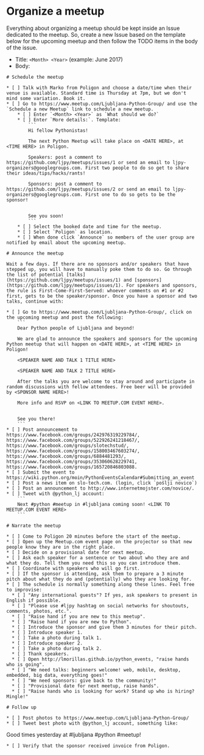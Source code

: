 
# Organize a meetup

Everything about organizing a meetup should be kept inside an Issue dedicated to the meetup. 
So, create a new Issue based on the template below for the upcoming meetup and then follow the TODO items in the body of the issue.

* Title: `<Month> <Year>` (example: June 2017)
* Body:

```
# Schedule the meetup

* [ ] Talk with Marko from Poligon and choose a date/time when their venue is available. Standard time is Thursday at 7pm, but we don't mind some variation. Book it.
* [ ] Go to https://www.meetup.com/Ljubljana-Python-Group/ and use the `Schedule a new Meetup` link to schedule a new meetup.
    * [ ] Enter `<Month> <Year>` as `What should we do?`
    * [ ] Enter `More details:`. Template:
        ```
        Hi fellow Pythonistas!

        The next Python Meetup will take place on <DATE HERE>, at <TIME HERE> in Poligon.

        Speakers: post a comment to https://github.com/ljpy/meetups/issues/1 or send an email to ljpy-organizers@googlegroups.com. First two people to do so get to share their ideas/tips/hacks/rants!

        Sponsors: post a comment to https://github.com/ljpy/meetups/issues/2 or send an email to ljpy-organizers@googlegroups.com. First one to do so gets to be the sponsor!


        See you soon!
        ```
    * [ ] Select the booked date and time for the meetup.
    * [ ] Select `Poligon` as location.
    * [ ] When done click `Announce` so members of the user group are notified by email about the upcoming meetup.

# Announce the meetup

Wait a few days. If there are no sponsors and/or speakers that have stepped up, you will have to manually poke them to do so. Go through the list of potential [talks](https://github.com/ljpy/meetups/issues/1) and [sponsors](https://github.com/ljpy/meetups/issues/1). For speakers and sponsors, the rule is First-Come-First-Served: whoever comments on #1 or #2 first, gets to be the speaker/sponsor. Once you have a sponsor and two talks, continue with:

* [ ] Go to https://www.meetup.com/Ljubljana-Python-Group/, click on the upcoming meetup and post the following:
    ```
    Dear Python people of Ljubljana and beyond!

    We are glad to announce the speakers and sponsors for the upcoming Python meetup that will happen on <DATE HERE>, at <TIME HERE> in Poligon!

    <SPEAKER NAME AND TALK 1 TITLE HERE>

    <SPEAKER NAME AND TALK 2 TITLE HERE>

    After the talks you are welcome to stay around and participate in random discussions with fellow attendees. Free beer will be provided by <SPONSOR NAME HERE>!

    More info and RSVP on <LINK TO MEETUP.COM EVENT HERE>.


    See you there!
    ```
* [ ] Post announcement to https://www.facebook.com/groups/242976319229784/, https://www.facebook.com/groups/522926241218467/, https://www.facebook.com/groups/slotechstud/, https://www.facebook.com/groups/158003467603274/, https://www.facebook.com/groups/6884481293/, https://www.facebook.com/groups/353060628229741, https://www.facebook.com/groups/165720846803088.
* [ ] Submit the event to https://wiki.python.org/moin/PythonEventsCalendar#Submitting_an_event
* [ ] Post a news item on slo-tech.com. (login, click `pošlji novico`)
* [ ] Post an announcement to http://www.internetmojster.com/novice/.
* [ ] Tweet with @python_lj account:
    ```
    Next #python #meetup in #ljubljana coming soon! <LINK TO MEETUP.COM EVENT HERE>
    ```

# Narrate the meetup

* [ ] Come to Poligon 20 minutes before the start of the meetup.
* [ ] Open up the Meetup.com event page on the projector so that new people know they are in the right place.
* [ ] Decide on a provisional date for next meetup.
* [ ] Ask each speaker for a sentence or two about who they are and what they do. Tell them you need this so you can introduce them.
* [ ] Coordinate with speakers who will go first.
* [ ] If the sponsor is attending, ask them to prepare a 3 minute pitch about what they do and (potentially) who they are looking for.
* [ ] The schedule is normally something along these lines. Feel free to improvise:
  * [ ] "Any international guests"? If yes, ask speakers to present in English if possible.
  * [ ] "Please use #ljpy hashtag on social networks for shoutouts, comments, photos, etc.".
  * [ ] "Raise hand if you are new to this meetup".
  * [ ] "Raise hand if you are new to Python".
  * [ ] Introduce the sponsor and give them 3 minutes for their pitch.
  * [ ] Introduce speaker 1.
  * [ ] Take a photo during talk 1.
  * [ ] Introduce speaker 2.
  * [ ] Take a photo during talk 2.
  * [ ] Thank speakers.
  * [ ] Open http://lmorillas.github.io/python_events, "raise hands who is going".
  * [ ] "We need talks: beginners welcome! web, mobile, desktop, embedded, big data, everything goes!"
  * [ ] "We need sponsors: give back to the community!"
  * [ ] "Provisional date for next meetup, raise hands".
  * [ ] "Raise hands who is looking for work? Stand up who is hiring? Mingle!"

# Follow up

* [ ] Post photos to https://www.meetup.com/Ljubljana-Python-Group/
* [ ] Tweet best photo with @python_lj account, something like:
  ```
  Good times yesterday at #ljubljana #python #meetup! <LINK TO MEETUP.COM EVENT HERE>
  ```
* [ ] Verify that the sponsor received invoice from Poligon.
```
